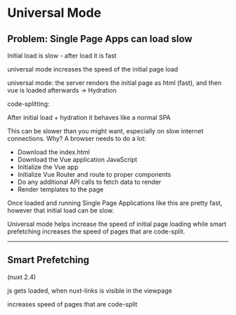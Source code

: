 # Universal Mode

## Problem: Single Page Apps can load slow

Initial load is slow - after load it is fast

universal mode increases the speed of the initial page load

universal mode: the server renders the initial page as html (fast), and then vue is loaded afterwards -> Hydration

code-splitting: 

After initial load + hydration it behaves like a normal SPA

 

This can be slower than you might want, especially on slow internet connections. Why? A browser needs to do a lot:

- Download the index.html
- Download the Vue application JavaScript
- Initialize the Vue app
- Initialize Vue Router and route to proper components
- Do any additional API calls to fetch data to render
- Render templates to the page

Once loaded and running Single Page Applications like this are pretty fast, however that initial load can be slow.

Universal mode helps increase the speed of initial page loading while smart prefetching increases the speed of pages that are code-split.

------

## Smart Prefetching

(nuxt 2.4)

js gets loaded, when nuxt-links is visible in the viewpage

increases speed of pages that are code-split

